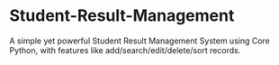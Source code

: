 # Student-Result-Management
A simple yet powerful Student Result Management System using Core Python, with features like add/search/edit/delete/sort records.
